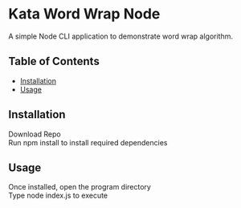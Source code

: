 # Kata Word Wrap Node

A simple Node CLI application to demonstrate word wrap algorithm. 

## Table of Contents

- [Installation](#installation)
- [Usage](#usage)

## Installation

Download Repo  
Run npm install to install required dependencies  

## Usage

Once installed, open the program directory   
Type node index.js to execute


